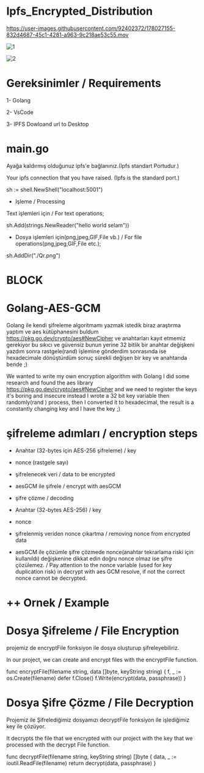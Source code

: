 # Ipfs_Encrypted_Distribution



https://user-images.githubusercontent.com/92402372/178027155-832d4687-45c1-4281-a963-9c218ae53c55.mov


![1](https://user-images.githubusercontent.com/92402372/179562775-b8d39439-2bb6-4c65-a7a5-d94a82eb9545.png)


![2](https://user-images.githubusercontent.com/92402372/179562790-1bf24833-8fb5-460e-8a6b-71e5f4a8bfe5.png)


# Gereksinimler / Requirements
1- Golang

2- VsCode

3- IPFS Dowloand url to Desktop

# main.go
Ayağa kaldırmış olduğunuz ipfs'e bağlanınız.(Ipfs standart Portudur.)

Your ipfs connection that you have raised. (Ipfs is the standard port.)

sh := shell.NewShell("localhost:5001")

- Işleme / Processing

Text işlemleri için / For text operations;



sh.Add(strings.NewReader("hello world selam"))

- Dosya işlemleri için(png,jpeg,GIF,File vb.) / For file operations(png,jpeg,GIF,File etc.);

sh.AddDir("./Qr.png")

# BLOCK
# Golang-AES-GCM
Golang ile kendi şifreleme algoritmamı yazmak istedik biraz araştırma yaptım ve aes kütüphanesini buldum https://pkg.go.dev/crypto/aes#NewCipher ve anahtarları kayıt etmemiz gerekiyor bu sıkıcı ve güvensiz bunun yerine 32 bitlik bir anahtar değişkeni yazdım sonra rastgele(rand) işlemine gönderdim sonrasında ise hexadecimale dönüştürdüm sonuç sürekli değişen bir key ve anahtarıda bende ;)

We wanted to write my own encryption algorithm with Golang I did some research and found the aes library https://pkg.go.dev/crypto/aes#NewCipher and we need to register the keys it's boring and insecure instead I wrote a 32 bit key variable then randomly(rand ) process, then I converted it to hexadecimal, the result is a constantly changing key and I have the key ;)

# şifreleme adımları / encryption steps
- Anahtar (32-bytes için AES-256 şifreleme) / key

- nonce (rastgele sayı)
 
- şifrelenecek veri / data to be encrypted

- aesGCM ile şifrele / encrypt with aesGCM

- şifre çözme / decoding

- Anahtar (32-bytes AES-256) / key

- nonce

- şifrelenmiş veriden nonce çıkartma / removing nonce from encrypted data

- aesGCM ile çözümle şifre çözmede nonce(anahtar tekrarlama riski için kullanıldı) değişkenine dikkat edin doğru nonce olmaz ise şifre çözülemez. / Pay attention to the nonce variable (used for key duplication risk) in decrypt with aes GCM resolve, if not the correct nonce cannot be decrypted.

# ++ Ornek / Example
# Dosya Şifreleme / File Encryption
projemiz de encryptFile fonksiyon ile dosya oluşturup şifreleyebiliriz.

In our project, we can create and encrypt files with the encryptFile function.

func encryptFile(filename string, data []byte, keyString string) { f, _ := os.Create(filename) defer f.Close() f.Write(encrypt(data, passphrase)) }

# Dosya Şifre Çözme / File Decryption
Projemiz ile Şifrelediğimiz dosyamızı decryptFile fonksiyon ile işlediğimiz key ile çözüyor.

It decrypts the file that we encrypted with our project with the key that we processed with the decrypt File function.

func decryptFile(filename string, keyString string) []byte { data, _ := ioutil.ReadFile(filename) return decrypt(data, passphrase) }
